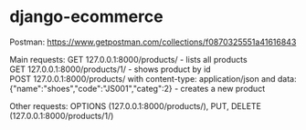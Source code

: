 # django-ecommerce

Postman: https://www.getpostman.com/collections/f0870325551a41616843

Main requests:
GET 127.0.0.1:8000/products/ - lists all products\
GET 127.0.0.1:8000/products/1/ - shows product by id\
POST 127.0.0.1:8000/products/ with content-type: application/json and data: {"name":"shoes","code":"JS001","categ":2} - creates a new product

Other requests: OPTIONS (127.0.0.1:8000/products/), PUT, DELETE (127.0.0.1:8000/products/1/)
